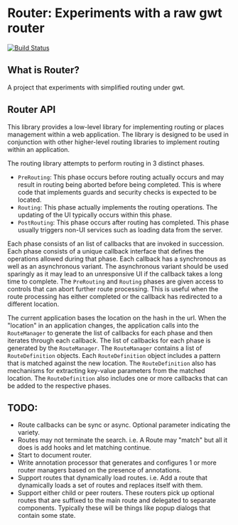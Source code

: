 # Router: Experiments with a raw gwt router

[![Build Status](https://secure.travis-ci.org/realityforge/gwt-router.png?branch=master)](http://travis-ci.org/realityforge/gwt-router)

## What is Router?

A project that experiments with simplified routing under gwt.

## Router API

This library provides a low-level library for implementing routing or places management within
a web application. The library is designed to be used in conjunction with other higher-level
routing libraries to implement routing within an application.

The routing library attempts to perform routing in 3 distinct phases.

* `PreRouting`: This phase occurs before routing actually occurs and may result in routing being
  aborted before being completed. This is where code that implements guards and security checks
  is expected to be located.
* `Routing`: This phase actually implements the routing operations. The updating of the UI typically
  occurs within this phase.
* `PostRouting`: This phase occurs after routing has completed. This phase usually triggers non-UI
  services such as loading data from the server.

Each phase consists of an list of callbacks that are invoked in succession. Each phase consists of
a unique callback interface that defines the operations allowed during that phase. Each callback has a
synchronous as well as an asynchronous variant. The asynchronous variant should be used sparingly
as it may lead to an unresponsive UI if the callback takes a long time to complete. The `PreRouting`
and `Routing` phases are given access to controls that can abort further route processing. This is
useful when the route processing has either completed or the callback has redirected to a different
location.

The current application bases the location on the hash in the url. When the "location" in an application
changes, the application calls into the `RouteManager` to generate the list of callbacks for each phase
and then iterates through each callback. The list of callbacks for each phase is generated by the 
`RouteManager`. The `RouteManager` contains a list of `RouteDefinition` objects. Each `RouteDefinition`
object includes a pattern that is matched against the new location. The `RouteDefinition` also has
mechanisms for extracting key-value parameters from the matched location. The `RouteDefinition` also
includes one or more callbacks that can be added to the respective phases.

## TODO:

* Route callbacks can be sync or async. Optional parameter indicating the variety.
* Routes may not terminate the search. i.e. A Route may "match" but all it does is add hooks and let matching continue.
* Start to document router.
* Write annotation processor that generates and configures 1 or more router managers based on the presence of annotations.
* Support routes that dynamically load routes. i.e. Add a route that dynamically loads a set of routes and replaces itself with them.
* Support either child or peer routers. These routers pick up optional routes that are suffixed to the main route and delegated to separate components. Typically these will be things like popup dialogs that contain some state. 
